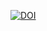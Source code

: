 [![DOI](https://zenodo.org/badge/DOI/10.5281/zenodo.3986812.svg)](https://doi.org/10.5281/zenodo.3986812)